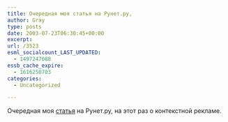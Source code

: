 ```yaml
---
title: Очередная моя статья на Рунет.ру,
author: Gray
type: posts
date: 2003-07-23T06:30:45+00:00
excerpt:
url: /3523
esml_socialcount_LAST_UPDATED:
  - 1497247088
essb_cache_expire:
  - 1616250703
categories:
  - Uncategorized

---
```








Очередная моя <a href="http://runet.ru/analitika/3492.html" target="_blank">статья</a> на Рунет.ру, на этот раз о контекстной рекламе.